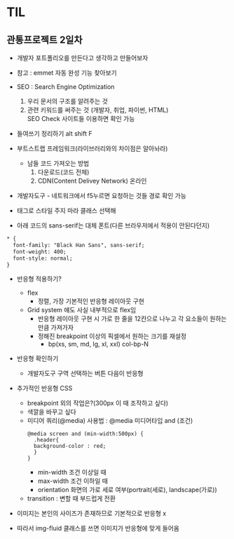 # TIL

## 관통프로젝트 2일차
- 개발자 포트폴리오를 만든다고 생각하고 만들어보자
- 참고 : emmet 자동 완성 기능 찾아보기

- SEO : Search Engine Optimization
  1. 우리 문서의 구조를 알려주는 것
  2. 관련 키워드를 써주는 것 (개발자, 취업, 파이썬, HTML)    
  SEO Check 사이트들 이용하면 확인 가능

- 들여쓰기 정리하기 alt shift F

- 부트스트랩 프레임워크(라이브러리와의 차이점은 알아놔라)
  - 남들 코드 가져오는 방법
    1) 다운로드(코드 전체)
    2) CDN(Content Delivey Network) 온라인
- 개발자도구 - 네트워크에서 f5누르면 요청하는 것들 경로 확인 가능
- 태그로 스타일 주지 마라 클래스 선택해

- 아래 코드의 sans-serif는 대체 폰트(다른 브라우저에서 적용이 안된다던지)
```html
* {
  font-family: "Black Han Sans", sans-serif;
  font-weight: 400;
  font-style: normal;
}
```

- 반응형 적용하기?
  - flex
    - 정렬, 가장 기본적인 반응형 레이아웃 구현
  - Grid system 얘도 사실 내부적으로 flex임
    - 반응형 레이아웃 구현 시 가로 한 줄을 12칸으로 나누고 각 요소들이 원하는 만큼 가져가자
    - 정해진 breakpoint 이상의 픽셀에서 원하는 크기를 재설정
      - bp(xs, sm, md, lg, xl, xxl) col-bp-N
- 반응형 확인하기
  - 개발자도구 구역 선택하는 버튼 다음이 반응형

- 추가적인 반응형 CSS
  - breakpoint 외의 작업은?(300px 이 때 조작하고 싶다)
  - 색깔을 바꾸고 싶다
  - 미디어 쿼리(@media) 사용법 : @media 미디어타입 and (조건)
      ```  
      @media screen and (min-width:500px) {
        .header{
        background-color : red;
        }
      }
      ```
    - min-width 조건 이상일 때
    - max-width 조건 이하일 때
    - orientation 화면의 가로 세로 여부(portrait(세로), landscape(가로))
  - transition : 변할 때 부드럽게 전환
  
- 이미지는 본인의 사이즈가 존재하므로 기본적으로 반응형 x
- 따라서 img-fluid 클래스를 쓰면 이미지가 반응형에 맞게 들어옴
